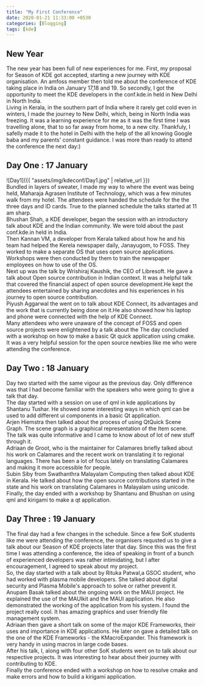 ```yaml
---
title: "My First Conference"
date: 2020-01-21 11:33:00 +0530
categories: [Blogging]
tags: [kde]
---
```

## New Year
The new year has been full of new experiences for me. First, my proposal for Season of KDE got accepted, starting a new journey with KDE organisation. An amfoss member then told me about the conference of KDE taking place in India on January 17,18 and 19. So secondly, I got the opportunity to meet the KDE developers in the conf.kde.in held in New Delhi in North India.
<br>
Living in Kerala, in the southern part of India where it rarely get cold even in winters, I made the journey to New Delhi, which, being in North India was freezing. It was a learning experience for me as it was the first time I was travelling alone, that to so far away from home, to a new city. Thankfuly, I safelly made it to the hotel in Delhi with the help of the all knowing Google baba and my parents' constant guidance. I was more than ready to attend the conference the next day:)

## Day One : 17 January
![Day1]({{ "assets/img/kdeconf/Day1.jpg" | relative_url }})
<br>
Bundled in layers of sweater, I made my way to where the event was being held, Maharaja Agrasen Institute of Technology, which was a few minutes walk from my hotel. The attendees were handed the schedule for the the three days and ID cards.
True to the planned schedule the talks started at 11 am sharp.
<br>
Bhushan Shah, a KDE developer, began the session with an introductory talk about KDE and the Indian community. We were told about the past conf.kde.in held in India. 
<br>
Then Kannan VM, a developer from Kerala talked about how he and his team had helped the Kerela newspaper daily, Janayugom, to FOSS. They worked to make a separate OS that uses open source applications. Workshops were then conducted by them to train the newspaper employees on how to use of the OS.
<br>
Next up was the talk by Wrishiraj Kaushik, the CEO of Libresoft. He gave a talk about Open source contribution in Indian context. It was a helpful talk that covered the financial aspect of open source development.He kept the attendees entertained by sharing anecdotes and his experiences in his journey to open source contribution.
<br>
Piyush Aggarwal the went on to talk about KDE Connect, its advantages and the work that is currently being done on it.He also showed how his laptop and phone were connected with the help of KDE Connect.<br>
Many attendees who were unaware of the concept of FOSS and open source projects were enlightened by a talk about the 
The day concluded with a workshop on how to make a basic Qt quick application using cmake. It was a very helpful session for the open source newbies like me who were attending the conference.

## Day Two : 18 January
Day two started with the same vigour as the previous day. Only difference was that I had become familiar with the speakers who were going to give a talk that day.<br>
The day started with a session on use of qml in kde applications by Shantanu Tushar. He showed some interesting ways in which qml can be used to add different ui components in a basic Qt application.<br>
Arjen Hiemstra then talked about the process of using QtQuick Scene Graph. The scene graph is a graphical representation of the Item scene. The talk was quite informative and I came to know about of lot of new stuff through it.<br>
Adriaan de Groot, who is the maintainer for Calamares briefly talked about his work on Calamares and the recent work on translating it to regional languages. There has been a lot of focus lately on translating Calamares and making it more accessible for people.<br>
Subin Siby from Swathanthra Malayalam Computing then talked about KDE in Kerala. He talked about how the open source contributions started in the state and his work on translating Calamares in Malayalam using unicode.<br>
Finally, the day ended with a workshop by Shantanu and Bhushan on using qml and kirigami to make a qt application.
## Day Three : 19 January
The final day had a few changes in the schedule. Since a few SoK students like me were attending the conference, the organisers requsted us to give a talk about our Season of KDE projects later that day. Since this was the first time I was attending a conference, the idea of speaking in front of a bunch of experienced developers was rather intimidating, but I after encouragement, I agreed to speak about my project.<br>
So, the day started with a talk about by Rituka Patwal,a GSOC student, who had worked with plasma mobile developers. She talked about digital security and Plasma Mobile's approach to solve or rather prevent it. <br>
Anupam Basak talked about the ongoing work on the MAUI project. He explained the use of the MAUIkit and the MAUI application. He also demonstrated the working of the application from his system. I found the project really cool. It has amazing graphics and user friendly file management system.<br>
Adriaan then gave a short talk on some of the major KDE Frameworks, their uses and importance in KDE applications.
He later on gave a detailed talk on the one of the KDE Frameworks - the KMacroExpander. This framework is very handy in using macros in large code bases.<br>
After his talk, I, along with four other SoK students went on to talk about our respective projects. It was interesting to hear about their journey with contributing to KDE.<br>
Finally the conference ended with a workshop on how to resolve cmake and make errors and how to build a kirigami application.
